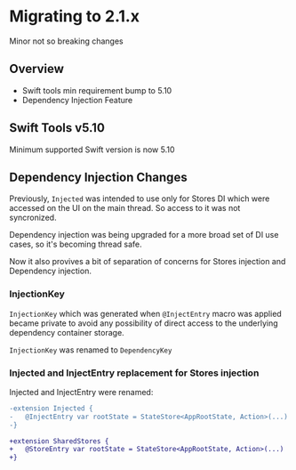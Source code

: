 # Migrating to 2.1.x
 
Minor not so breaking changes

## Overview

- Swift tools min requirement bump to 5.10
- Dependency Injection Feature

## Swift Tools v5.10 

Minimum supported Swift version is now 5.10

## Dependency Injection Changes

Previously, `Injected` was intended to use only for Stores DI which were accessed on the UI on the main thread. So access to it was not syncronized. 

Dependency injection was being upgraded for a more broad set of DI use cases, so it's becoming thread safe.

Now it also provives a bit of separation of concerns for Stores injection and Dependency injection.


### InjectionKey 

`InjectionKey` which was generated when `@InjectEntry` macro was applied became private to avoid any possibility of direct access to the underlying dependency container storage.

`InjectionKey` was renamed to `DependencyKey`


### Injected and InjectEntry replacement for Stores injection

Injected and InjectEntry were renamed:

```diff
-extension Injected {
-   @InjectEntry var rootState = StateStore<AppRootState, Action>(...)  
-}

+extension SharedStores {
+   @StoreEntry var rootState = StateStore<AppRootState, Action>(...) 
+}
```


